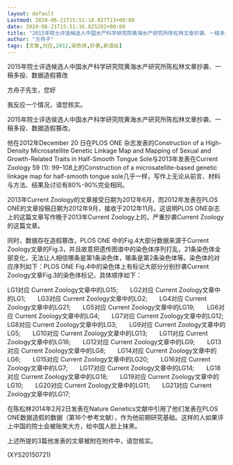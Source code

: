 ```yaml
---
layout: default
Lastmod: 2020-06-21T15:51:18.827713+00:00
date: 2020-06-21T15:51:16.825282+00:00
title: "2015年院士评选候选人中国水产科学研究院黄海水产研究所陈松林文章抄袭、一稿多投"
author: "方舟子"
tags: [文章,对应,2012,染色体,抄袭,新语丝]
---
```


2015年院士评选候选人中国水产科学研究院黄海水产研究所陈松林文章抄袭、一稿多投、数据造假篡改

方舟子先生，您好

我反应一个情况，请您核实。

2015年院士评选侯选人中国水产科学研究院黄海水产研究所陈松林文章抄袭、一稿多投、数据造假篡改。

他在2012年December 20 日在PLOS ONE 杂志发表的Construction of a High-Density Microsatellite Genetic Linkage Map and Mapping of Sexual and Growth-Related Traits in Half-Smooth Tongue Sole与2013年发表在Current Zoology 59 (1): 99–108上的Construction of a microsatellite-based genetic linkage map for half-smooth tongue sole几乎一样，写作上无论从前言、材料与方法、结果及讨论有80%-90%完全相同。

2013年Current Zoology的文章接受日期为2012年6月，而2012年发表在PLOS ONE的文章投稿日期为2012年9月，接收于2012年11月。这说明PLOS ONE杂志上的这篇文章写作晚于2013年Current Zoology上的，严重抄袭Current Zoology的这篇文章。

同时，数据存在造假篡改，PLOS ONE 中的Fig.4大部分数据来源于Current Zoology文章的Fig.3，并且故意把遗传图谱中的染色体序列打乱，21条染色体全部变化，无法让人相信哪条是第1条染色体，哪条是第2条染色体等。染色体的对应序列如下：PLOS ONE Fig.4中的染色体上有标记大部分分别抄袭Current Zoology文章Fig.3的染色体标记，具体顺序如下：

LG1对应 Current Zoology文章中的LG15;　　LG2对应 Current Zoology文章中的LG1;　　LG3对应 Current Zoology文章中的LG2;　　LG4对应 Current Zoology文章中的LG21;　　LG5对应 Current Zoology文章中的LG19;　　LG6对应 Current Zoology文章中的LG4;　　LG7对应 Current Zoology文章中的LG12;　　LG8对应 Current Zoology文章中的LG3;　　LG9对应 Current Zoology文章中的LG5;　　LG10对应 Current Zoology文章中的LG13;　　LG11对应 Current Zoology文章中的LG16;　　LG12对应 Current Zoology文章中的LG9;　　LG13对应 Current Zoology文章中的LG8;　　LG14对应 Current Zoology文章中的LG6;　　LG15对应 Current Zoology文章中的LG20;　　LG16对应 Current Zoology文章中的LG7;　　LG17对应 Current Zoology文章中的LG14;　　LG18对应 Current Zoology文章中的LG18;　　LG19对应 Current Zoology文章中的LG10;　　LG20对应 Current Zoology文章中的LG11;　　LG21对应 Current Zoology文章中的LG17;

在陈松林2014年2月2日发表在Nature Genetics文献中引用了他们发表在PLOS ONE数据造假的数据（第16个参考文献），作为他前期研究基础。这样的人如果评上中国的院士会被贻笑大方，给中国人脸上抹黑。

上述所提的3篇他发表的文章被附在附件中，请您核实。

(XYS20150721)

